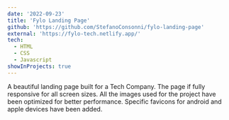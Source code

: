 ```yaml
---
date: '2022-09-23'
title: 'Fylo Landing Page'
github: 'https://github.com/StefanoConsonni/fylo-landing-page'
external: 'https://fylo-tech.netlify.app/'
tech:
  - HTML
  - CSS
  - Javascript
showInProjects: true
---
```


A beautiful landing page built for a Tech Company. The page if fully responsive for all screen sizes. All the images used for the project have been optimized for better performance. Specific favicons for android and apple devices have been added.
